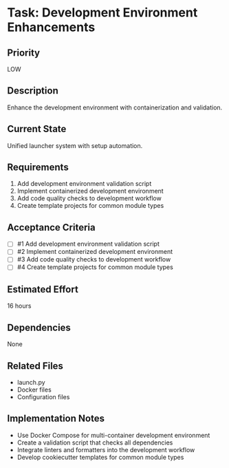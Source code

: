 # Task: Development Environment Enhancements

## Priority
LOW

## Description
Enhance the development environment with containerization and validation.

## Current State
Unified launcher system with setup automation.

## Requirements
1. Add development environment validation script
2. Implement containerized development environment
3. Add code quality checks to development workflow
4. Create template projects for common module types

## Acceptance Criteria
<!-- AC:BEGIN -->
- [ ] #1 Add development environment validation script
- [ ] #2 Implement containerized development environment
- [ ] #3 Add code quality checks to development workflow
- [ ] #4 Create template projects for common module types
<!-- AC:END -->

## Estimated Effort
16 hours

## Dependencies
None

## Related Files
- launch.py
- Docker files
- Configuration files

## Implementation Notes
- Use Docker Compose for multi-container development environment
- Create a validation script that checks all dependencies
- Integrate linters and formatters into the development workflow
- Develop cookiecutter templates for common module types